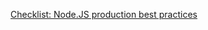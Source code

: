 [Checklist: Node.JS production best practices](http://goldbergyoni.com/checklist-best-practice-of-node-js-in-production/)